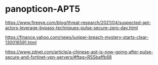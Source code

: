 # panopticon-APT5

https://www.fireeye.com/blog/threat-research/2021/04/suspected-apt-actors-leverage-bypass-techniques-pulse-secure-zero-day.html

https://finance.yahoo.com/news/juniper-breach-mystery-starts-clear-130016591.html

https://www.zdnet.com/article/a-chinese-apt-is-now-going-after-pulse-secure-and-fortinet-vpn-servers/#ftag=RSSbaffb68
